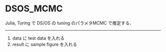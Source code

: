 # DSOS_MCMC
Julia, Turing で DS/OS の tuning のパラメタMCMC で推定する．

***
1. data に test data を入れる
1. result に sample figure を入れる
